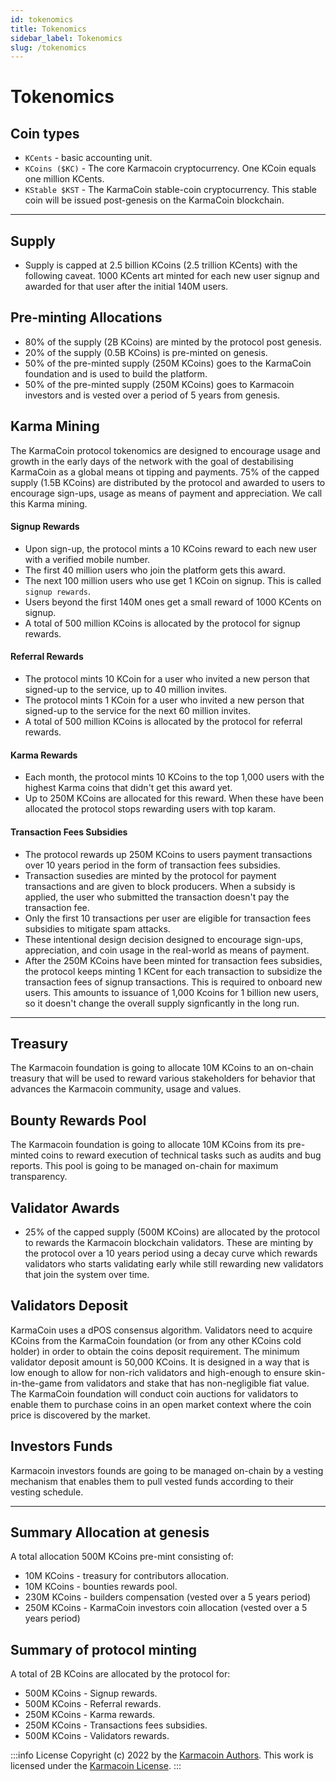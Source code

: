 ```yaml
---
id: tokenomics
title: Tokenomics
sidebar_label: Tokenomics
slug: /tokenomics
---
```


# Tokenomics

## Coin types
- `KCents` - basic accounting unit.
- `KCoins ($KC)` - The core Karmacoin cryptocurrency. One KCoin equals one million KCents.
- `KStable $KST` - The KarmaCoin stable-coin cryptocurrency. This stable coin will be issued post-genesis on the KarmaCoin blockchain.
---

## Supply
- Supply is capped at 2.5 billion KCoins (2.5 trillion KCents) with the following caveat. 1000 KCents art minted for each new user signup and awarded for that user after the initial 140M users. 

## Pre-minting Allocations
- 80% of the supply (2B KCoins) are minted by the protocol post genesis.
- 20% of the supply (0.5B KCoins) is pre-minted on genesis.
- 50% of the pre-minted supply (250M KCoins) goes to the KarmaCoin foundation and is used to build the platform.
- 50% of the pre-minted supply (250M KCoins) goes to Karmacoin investors and is vested over a period of 5 years from genesis.

## Karma Mining
The KarmaCoin protocol tokenomics are designed to encourage usage and growth in the early days of the network with the goal of destabilising KarmaCoin as a global means ot tipping and payments. 
75% of the capped supply (1.5B KCoins) are distributed by the protocol and awarded to users to encourage sign-ups, usage as means of payment and appreciation. We call this Karma mining.

#### Signup Rewards
- Upon sign-up, the protocol mints a 10 KCoins reward to each new user with a verified mobile number. 
- The first 40 million users who join the platform gets this award. 
- The next 100 million users who use get 1 KCoin on signup. This is called `signup rewards`. 
- Users beyond the first 140M ones get a small reward of 1000 KCents on signup.
- A total of 500 million KCoins is allocated by the protocol for signup rewards.

#### Referral Rewards
- The protocol mints 10 KCoin for a user who invited a new person that signed-up to the service, up to 40 million invites. 
- The protocol mints 1 KCoin for a user who invited a new person that signed-up to the service for the next 60 million invites.
- A total of 500 million KCoins is allocated by the protocol for referral rewards.

#### Karma Rewards
- Each month, the protocol mints 10 KCoins to the top 1,000 users with the highest Karma coins that didn't get this award yet. 
- Up to 250M KCoins are allocated for this reward. When these have been allocated the protocol stops rewarding users with top karam.

#### Transaction Fees Subsidies
- The protocol rewards up 250M KCoins to users payment transactions over 10 years period in the form of transaction fees subsidies. 
- Transaction susedies are minted by the protocol for payment transactions and are given to block producers. When a subsidy is applied, the user who submitted the transaction doesn't pay the transaction fee.
- Only the first 10 transactions per user are eligible for transaction fees subsidies to mitigate spam attacks.
- These intentional design decision designed to encourage sign-ups, appreciation, and coin usage in the real-world as means of payment. 
- After the 250M KCoins have been minted for transaction fees subsidies, the protocol keeps minting 1 KCent for each transaction to subsidize the transaction fees of signup transactions. This is required to onboard new users. This amounts to issuance of 1,000 Kcoins for 1 billion new users, so it doesn't change the overall supply signficantly in the long run.
---

## Treasury
The Karmacoin foundation is going to allocate 10M KCoins to an on-chain treasury that will be used to reward various stakeholders for behavior that advances the Karmacoin community, usage and values.

## Bounty Rewards Pool
The Karmacoin foundation is going to allocate 10M KCoins from its pre-minted coins to reward execution of technical tasks such as audits and bug reports. This pool is going to be managed on-chain for maximum transparency.

## Validator Awards
- 25% of the capped supply (500M KCoins) are allocated by the protocol to rewards the Karmacoin blockchain validators. These are minting by the protocol over a 10 years period using a decay curve which rewards validators who starts validating early while still rewarding new validators that join the system over time.

## Validators Deposit
KarmaCoin uses a dPOS consensus algorithm. Validators need to acquire KCoins from the KarmaCoin foundation (or from any other KCoins cold holder) in order to obtain the coins deposit requirement. The minimum validator deposit amount is 50,000 KCoins. It is designed in a way that is low enough to allow for non-rich validators and high-enough to ensure skin-in-the-game from validators and stake that has non-negligible fiat value. The KarmaCoin foundation will conduct coin auctions for validators to enable them to purchase coins in an open market context where the coin price is discovered by the market.

## Investors Funds
Karmacoin investors founds are going to be managed on-chain by a vesting mechanism that enables them to pull vested funds according to their vesting schedule.

--- 

## Summary Allocation at genesis
A total allocation 500M KCoins pre-mint consisting of:
- 10M KCoins - treasury for contributors allocation.
- 10M KCoins - bounties rewards pool.
- 230M KCoins - builders compensation (vested over a 5 years period)
- 250M KCoins - KarmaCoin investors coin allocation (vested over a 5 years period)

## Summary of protocol minting
A total of 2B KCoins are allocated by the protocol for:
- 500M KCoins - Signup rewards.
- 500M KCoins - Referral rewards.
- 250M KCoins - Karma rewards.
- 250M KCoins - Transactions fees subsidies.
- 500M KCoins - Validators rewards.

:::info License
Copyright (c) 2022 by the [Karmacoin Authors](https://github.com/avive/karmacoin-docs). This work is licensed under the [Karmacoin License](/docs/license).
:::
